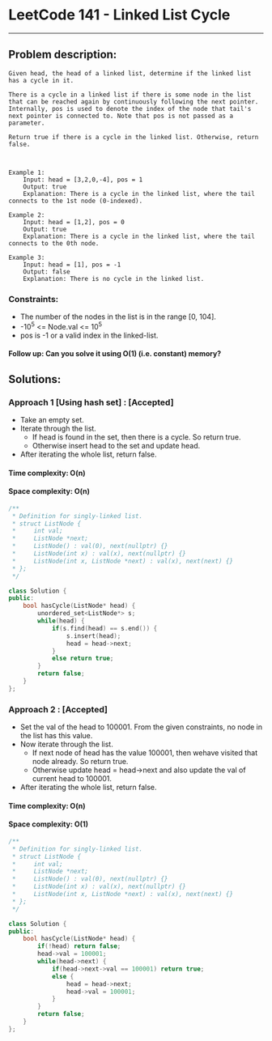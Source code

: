 # LeetCode 141 - Linked List Cycle
***
## Problem description:
    Given head, the head of a linked list, determine if the linked list has a cycle in it.

    There is a cycle in a linked list if there is some node in the list that can be reached again by continuously following the next pointer. Internally, pos is used to denote the index of the node that tail's next pointer is connected to. Note that pos is not passed as a parameter.

    Return true if there is a cycle in the linked list. Otherwise, return false.

    

    Example 1:
        Input: head = [3,2,0,-4], pos = 1
        Output: true
        Explanation: There is a cycle in the linked list, where the tail connects to the 1st node (0-indexed).
    
    Example 2:
        Input: head = [1,2], pos = 0
        Output: true
        Explanation: There is a cycle in the linked list, where the tail connects to the 0th node.

    Example 3:
        Input: head = [1], pos = -1
        Output: false
        Explanation: There is no cycle in the linked list.

### Constraints: 
 * The number of the nodes in the list is in the range [0, 104].
 * -10<sup>5</sup> <= Node.val <= 10<sup>5</sup>
 * pos is -1 or a valid index in the linked-list.

#### Follow up: Can you solve it using O(1) (i.e. constant) memory?

## Solutions:

### Approach 1 [Using hash set] : [Accepted]
 * Take an empty set.
 * Iterate through the list.
    * If head is found in the set, then there is a cycle. So return true.
    * Otherwise insert head to the set and update head.
 * After iterating the whole list, return false.

#### Time complexity: O(n)
#### Space complexity: O(n)

```cpp
/**
 * Definition for singly-linked list.
 * struct ListNode {
 *     int val;
 *     ListNode *next;
 *     ListNode() : val(0), next(nullptr) {}
 *     ListNode(int x) : val(x), next(nullptr) {}
 *     ListNode(int x, ListNode *next) : val(x), next(next) {}
 * };
 */

class Solution {
public:
    bool hasCycle(ListNode* head) {
        unordered_set<ListNode*> s;
        while(head) {
            if(s.find(head) == s.end()) {
                s.insert(head);
                head = head->next;
            }
            else return true;
        }
        return false;
    }
};
```

### Approach 2 : [Accepted] 
 * Set the val of the head to 100001. From the given constraints, no node in the list has this value.
 * Now iterate through the list.
    * If next node of head has the value 100001, then wehave visited that node already. So return true.
    * Otherwise update head = head->next and also update the val of current head to 100001.
 * After iterating the whole list, return false.

#### Time complexity: O(n)
#### Space complexity: O(1)

```cpp
/**
 * Definition for singly-linked list.
 * struct ListNode {
 *     int val;
 *     ListNode *next;
 *     ListNode() : val(0), next(nullptr) {}
 *     ListNode(int x) : val(x), next(nullptr) {}
 *     ListNode(int x, ListNode *next) : val(x), next(next) {}
 * };
 */

class Solution {
public:
    bool hasCycle(ListNode* head) {
        if(!head) return false;
        head->val = 100001;
        while(head->next) {
            if(head->next->val == 100001) return true;
            else {
                head = head->next;
                head->val = 100001;
            }
        }
        return false;
    }
};
```